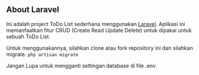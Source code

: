 ## About Laravel

Ini adalah project ToDo List sederhana menggunakan [Laravel](https://laravel.com). Aplikasi ini memanfaatkan fitur CRUD (Create Read Update Delete) untuk dipakai untuk sebuah ToDo List.

Untuk menggunakannya, silahkan clone atau fork repository ini dan silahkan migrate.
``
php artisan migrate
``

Jangan Lupa untuk mengganti settingan database di file .env
